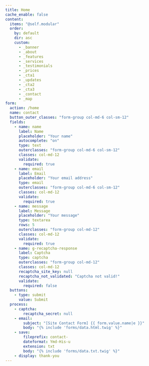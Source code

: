 ```yaml
---
title: Home
cache_enable: false
content:
  items: "@self.modular"
  order:
    by: default
    dir: asc
    custom:
      - _banner
      - _about
      - _features
      - _services
      - _testimonials
      - _prices
      - _cta1
      - _updates
      - _cta2
      - _cta3
      - _contact
      - _map
form:
  action: /home
  name: contact
  button_outer_classes: "form-group col-md-6 col-sm-12"
  fields:
    - name: name
      label: Name
      placeholder: "Your name"
      autocomplete: "on"
      type: text
      outerclasses: "form-group col-md-6 col-sm-12"
      classes: col-md-12
      validate:
        required: true
    - name: email
      label: Email
      placeholder: "Your email address"
      type: email
      outerclasses: "form-group col-md-6 col-sm-12"
      classes: col-md-12
      validate:
        required: true
    - name: message
      label: Message
      placeholder: "Your message"
      type: textarea
      rows: 5
      outerclasses: "form-group col-md-12"
      classes: col-md-12
      validate:
        required: true
    - name: g-recaptcha-response
      label: Captcha
      type: captcha
      outerclasses: "form-group col-md-12"
      classes: col-md-12
      recaptcha_site_key: null
      recaptcha_not_validated: "Captcha not valid!"
      validate:
        required: false
  buttons:
    - type: submit
      value: Submit
  process:
    - captcha:
        recaptcha_secret: null
    - email:
        subject: "[Site Contact Form] {{ form.value.name|e }}"
        body: "{% include 'forms/data.html.twig' %}"
    - save:
        fileprefix: contact-
        dateformat: Ymd-His-u
        extension: txt
        body: "{% include 'forms/data.txt.twig' %}"
    - display: thank-you
---
```


